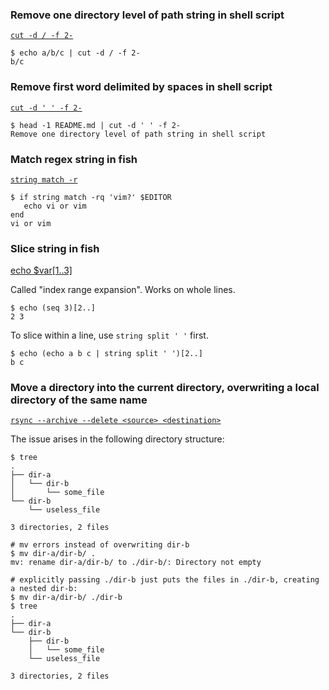### Remove one directory level of path string in shell script

[`cut -d / -f 2-`](https://stackoverflow.com/a/47402740/1636613)

```fish
$ echo a/b/c | cut -d / -f 2-
b/c
```

### Remove first word delimited by spaces in shell script

[`cut -d ' ' -f 2-`](https://stackoverflow.com/a/7814456/1636613)

```fish
$ head -1 README.md | cut -d ' ' -f 2-
Remove one directory level of path string in shell script
```

### Match regex string in fish

[`string match -r`](https://fishshell.com/docs/current/cmds/string-match.html#match-regex-examples)

```fish
$ if string match -rq 'vim?' $EDITOR
   echo vi or vim
end
vi or vim
```

### Slice string in fish

[echo $var[1..3]](https://fishshell.com/docs/current/language.html#index-range-expansion)

Called "index range expansion". Works on whole lines.

```fish
$ echo (seq 3)[2..]
2 3
```

To slice within a line, use `string split ' '` first.

```
$ echo (echo a b c | string split ' ')[2..]
b c
```

### Move a directory into the current directory, overwriting a local directory of the same name

[`rsync --archive --delete <source> <destination>`](https://stackoverflow.com/a/53349667/1636613)

The issue arises in the following directory structure:

```
$ tree
.
├── dir-a
│   └── dir-b
│       └── some_file
└── dir-b
    └── useless_file

3 directories, 2 files

# mv errors instead of overwriting dir-b
$ mv dir-a/dir-b/ .
mv: rename dir-a/dir-b/ to ./dir-b/: Directory not empty

# explicitly passing ./dir-b just puts the files in ./dir-b, creating a nested dir-b:
$ mv dir-a/dir-b/ ./dir-b
$ tree
.
├── dir-a
└── dir-b
    ├── dir-b
    │   └── some_file
    └── useless_file

3 directories, 2 files
```

